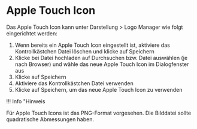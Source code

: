 # Apple Touch Icon 

Das Apple Touch Icon kann unter Darstellung \> Logo Manager wie folgt eingerichtet werden:

1.  Wenn bereits ein Apple Touch Icon eingestellt ist, aktiviere das Kontrollkästchen Datei löschen und klicke auf Speichern
2.  Klicke bei Datei hochladen auf Durchsuchen bzw. Datei auswählen \(je nach Browser\) und wähle das neue Apple Touch Icon im Dialogfenster aus
3.  Klicke auf Speichern
4.  Aktiviere das Kontrollkästchen Datei verwenden
5.  Klicke auf Speichern, um das neue Apple Touch Icon zu verwenden

!!! Info "Hinweis
	

Für Apple Touch Icons ist das PNG-Format vorgesehen. Die Bilddatei sollte quadratische Abmessungen haben.



